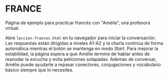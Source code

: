 # FRANCE

Página de ejemplo para practicar francés con "Amélie", una profesora virtual.

Abre `leccion-frances.html` en tu navegador para iniciar la conversación.
Las respuestas están dirigidas a niveles A1-A2 y la charla continúa de forma
automática mientras el botón se mantenga en modo *Start*.
Para mejorar la estabilidad, la página espera a que Amélie termine de hablar
antes de reanudar la escucha y evita peticiones solapadas.
Además de conversar, Amélie puede ayudarte a repasar conectores, conjugaciones
y vocabulario básico siempre que lo necesites.
